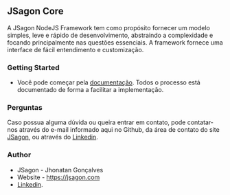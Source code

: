 ## JSagon Core

A JSagon NodeJS Framework tem como propósito fornecer um modelo simples, leve e rápido de desenvolvimento, abstraindo a complexidade e focando principalmente nas questões essenciais. A framework fornece uma interface de fácil entendimento e customização.

### Getting Started
- Você pode começar pela [documentação](https://jsagon.com/jsagon-nodejs-framework). Todos o processo está documentado de forma a facilitar a implementação.

### Perguntas
Caso possua alguma dúvida ou queira entrar em contato, pode contatar-nos através do e-mail informado aqui no Github, da área de contato do site [JSagon](https://jsagon.com/#contact), ou através do [Linkedin](https://www.linkedin.com/in/jhonatan-goncalves/).

### Author
- JSagon - Jhonatan Gonçalves
- Website - https://jsagon.com
- [Linkedin](https://www.linkedin.com/in/jhonatan-goncalves/).